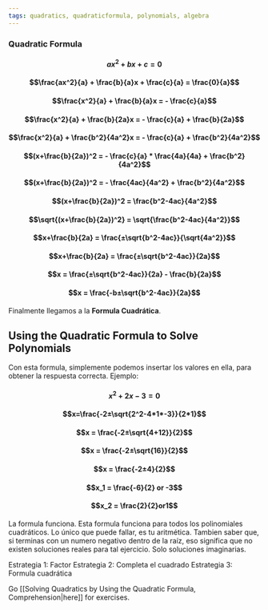 ```yaml
---
tags: quadratics, quadraticformula, polynomials, algebra 
---
```



### Quadratic Formula

#### $$ax^2+bx+c=0$$
#### $$\frac{ax^2}{a} + \frac{b}{a}x + \frac{c}{a} = \frac{0}{a}$$
#### $$\frac{x^2}{a} + \frac{b}{a}x = - \frac{c}{a}$$
#### $$\frac{x^2}{a} + \frac{b}{2a}x = - \frac{c}{a} + \frac{b}{2a}$$
#### $$\frac{x^2}{a} + \frac{b^2}{4a^2}x = - \frac{c}{a} + \frac{b^2}{4a^2}$$
#### $$(x+\frac{b}{2a})^2 = - \frac{c}{a} * \frac{4a}{4a} + \frac{b^2}{4a^2}$$
#### $$(x+\frac{b}{2a})^2 = - \frac{4ac}{4a^2} + \frac{b^2}{4a^2}$$
#### $$(x+\frac{b}{2a})^2 = \frac{b^2-4ac}{4a^2}$$
#### $$\sqrt{(x+\frac{b}{2a})^2} = \sqrt{\frac{b^2-4ac}{4a^2}}$$
#### $$x+\frac{b}{2a} = \frac{±\sqrt{b^2-4ac}}{\sqrt{4a^2}}$$
#### $$x+\frac{b}{2a} = \frac{±\sqrt{b^2-4ac}}{2a}$$
#### $$x = \frac{±\sqrt{b^2-4ac}}{2a} - \frac{b}{2a}$$
#### $$x = \frac{-b±\sqrt{b^2-4ac}}{2a}$$
Finalmente llegamos a la **Formula Cuadrática**.

## Using the Quadratic Formula to Solve Polynomials

Con esta formula, simplemente podemos insertar los valores en ella, para obtener la respuesta correcta.
Ejemplo:
#### $$x^2+2x-3=0$$
#### $$x=\frac{-2±\sqrt{2^2-4*1*-3}}{2*1}$$
#### $$x = \frac{-2±\sqrt{4+12}}{2}$$
#### $$x = \frac{-2±\sqrt{16}}{2}$$
#### $$x = \frac{-2±4}{2}$$
#### $$x_1 = \frac{-6}{2} or -3$$
#### $$x_2 = \frac{2}{2}or1$$
La formula funciona. Esta formula funciona para todos los polinomiales cuadráticos. Lo único que puede fallar, es tu aritmética. Tambien saber que, si terminas con un numero negativo dentro de la raíz, eso significa que no existen soluciones reales para tal ejercicio. Solo soluciones imaginarias.

Estrategia 1: Factor
Estrategia 2: Completa el cuadrado
Estrategia 3: Formula cuadrática

Go [[Solving Quadratics by Using the Quadratic Formula, Comprehension|here]] for exercises.